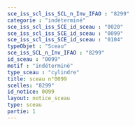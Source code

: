 ```yaml
---
sce_iss_scl_iss_SCL_n_Inv_IFAO : "8299"
categorie : "indéterminé"
sce_iss_scl_iss_SCE_id_sceau : "0020"
sce_iss_scl_iss_SCE_id_sceau : "0099"
sce_iss_scl_iss_SCE_id_sceau : "0104"
typeObjet : "Sceau"
sce_iss_SCL_n_Inv_IFAO : "8299"
id_sceau : "0099"
motif : "indéterminé"
type_sceau : "cylindre"
title: sceau n°0099
scelles: "8299"
id_notice: 0099
layout: notice_sceau
type: sceau
partie: 1
---
```

